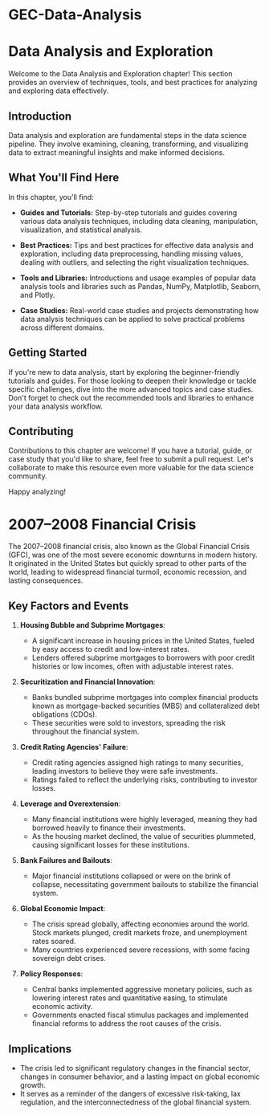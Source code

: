 # GEC-Data-Analysis


# Data Analysis and Exploration

Welcome to the Data Analysis and Exploration chapter! This section provides an overview of techniques, tools, and best practices for analyzing and exploring data effectively.

## Introduction

Data analysis and exploration are fundamental steps in the data science pipeline. They involve examining, cleaning, transforming, and visualizing data to extract meaningful insights and make informed decisions.

## What You'll Find Here

In this chapter, you'll find:

- **Guides and Tutorials:** Step-by-step tutorials and guides covering various data analysis techniques, including data cleaning, manipulation, visualization, and statistical analysis.
  
- **Best Practices:** Tips and best practices for effective data analysis and exploration, including data preprocessing, handling missing values, dealing with outliers, and selecting the right visualization techniques.
  
- **Tools and Libraries:** Introductions and usage examples of popular data analysis tools and libraries such as Pandas, NumPy, Matplotlib, Seaborn, and Plotly.
  
- **Case Studies:** Real-world case studies and projects demonstrating how data analysis techniques can be applied to solve practical problems across different domains.

## Getting Started

If you're new to data analysis, start by exploring the beginner-friendly tutorials and guides. For those looking to deepen their knowledge or tackle specific challenges, dive into the more advanced topics and case studies. Don't forget to check out the recommended tools and libraries to enhance your data analysis workflow.

## Contributing

Contributions to this chapter are welcome! If you have a tutorial, guide, or case study that you'd like to share, feel free to submit a pull request. Let's collaborate to make this resource even more valuable for the data science community.

Happy analyzing!


# 2007–2008 Financial Crisis

The 2007–2008 financial crisis, also known as the Global Financial Crisis (GFC), was one of the most severe economic downturns in modern history. It originated in the United States but quickly spread to other parts of the world, leading to widespread financial turmoil, economic recession, and lasting consequences.

## Key Factors and Events

1. **Housing Bubble and Subprime Mortgages**: 
   - A significant increase in housing prices in the United States, fueled by easy access to credit and low-interest rates.
   - Lenders offered subprime mortgages to borrowers with poor credit histories or low incomes, often with adjustable interest rates.

2. **Securitization and Financial Innovation**:
   - Banks bundled subprime mortgages into complex financial products known as mortgage-backed securities (MBS) and collateralized debt obligations (CDOs).
   - These securities were sold to investors, spreading the risk throughout the financial system. 

3. **Credit Rating Agencies' Failure**: 
   - Credit rating agencies assigned high ratings to many securities, leading investors to believe they were safe investments.
   - Ratings failed to reflect the underlying risks, contributing to investor losses.

4. **Leverage and Overextension**:
   - Many financial institutions were highly leveraged, meaning they had borrowed heavily to finance their investments.
   - As the housing market declined, the value of securities plummeted, causing significant losses for these institutions.

5. **Bank Failures and Bailouts**:
   - Major financial institutions collapsed or were on the brink of collapse, necessitating government bailouts to stabilize the financial system.

6. **Global Economic Impact**:
   - The crisis spread globally, affecting economies around the world. Stock markets plunged, credit markets froze, and unemployment rates soared.
   - Many countries experienced severe recessions, with some facing sovereign debt crises.

7. **Policy Responses**:
   - Central banks implemented aggressive monetary policies, such as lowering interest rates and quantitative easing, to stimulate economic activity.
   - Governments enacted fiscal stimulus packages and implemented financial reforms to address the root causes of the crisis.

## Implications
- The crisis led to significant regulatory changes in the financial sector, changes in consumer behavior, and a lasting impact on global economic growth.
- It serves as a reminder of the dangers of excessive risk-taking, lax regulation, and the interconnectedness of the global financial system.

